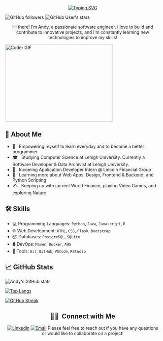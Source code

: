 <div align="center">
<a href="https://git.io/typing-svg"><img src="https://readme-typing-svg.demolab.com?font=Fira+Code&size=30&duration=500&pause=1000&color=FFA500&multiline=true&width=500&height=100&lines=print(%22Hello%2C+I'm+Andy!%22);+" alt="Typing SVG" /></a>
</div>

![GitHub followers](https://img.shields.io/github/followers/andy-1au?style=social) ![GitHub User's stars](https://img.shields.io/github/stars/andy-1au?style=social)

<div align="center">
  <p>Hi there! I'm Andy, a passionate software engineer. I love to build and contribute to innovative projects, and I'm constantly learning new technologies to improve my skills!</p>
</div>

<img alt="Coder GIF" height=250 width=350 src="https://images.squarespace-cdn.com/content/v1/5769fc401b631bab1addb2ab/1541580611624-TE64QGKRJG8SWAIUS7NS/ke17ZwdGBToddI8pDm48kPoswlzjSVMM-SxOp7CV59BZw-zPPgdn4jUwVcJE1ZvWQUxwkmyExglNqGp0IvTJZamWLI2zvYWH8K3-s_4yszcp2ryTI0HqTOaaUohrI8PI6FXy8c9PWtBlqAVlUS5izpdcIXDZqDYvprRqZ29Pw0o/coding-freak.gif"/>

## 🌟 About Me

- 🤔 &nbsp; Empowering myself to learn everyday and to become a better programmer.
- 🎓 &nbsp; Studying Computer Science at Lehigh University. Currently a Software Developer & Data Archivist at Lehigh University.
- 💼 &nbsp; Incoming Application Developer Intern @ Lincoln Financial Group
- 🌱 &nbsp; Learning more about Web Apps, Design, Frontend & Backend, and Python Scripting
- ✍️ &nbsp; Keeping up with current World Finance, playing Video Games, and exploring Nature.

## 🛠 Skills

- 💻 Programming Languages: `Python`, `Java`, `Javascript`, `R` 
- 🌐 Web Development: `HTML`, `CSS`, `Flask`, `Bootstrap` 
- 📦 Databases: `PostgreSQL`, `SQLite` 
- 🛢️ DevOps: `Maven`, `Docker`, `AWS`
- 🔧 Tools: `Git`, `GitHub`, `VSCode`, `RStudio`

## 📈 GitHub Stats

![Andy's GitHub stats](https://github-readme-stats.vercel.app/api?username=andy-1au&show_icons=true&theme=vision-friendly-dark&border_radius=5&card_width=500)

[![Top Langs](https://github-readme-stats.vercel.app/api/top-langs/?username=andy-1au&layout=compact&theme=vision-friendly-dark&border_radius=5&card_width=500)](https://github.com/anuraghazra/github-readme-stats)

[![GitHub Streak](http://github-readme-streak-stats.herokuapp.com?user=andy-1au&theme=vision-friendly-dark&border_radius=5&card_width=500)](https://git.io/streak-stats)

<h2 align="center"> 🤝🏻 &nbsp;Connect with Me </h2>

<p align="center">
  <a href="https://www.linkedin.com/in/andy-1au/"><img alt="LinkedIn" src="https://img.shields.io/badge/LinkedIn-Andy%20Lau-blue?style=flat-square&logo=linkedin"></a>
  <a href="mailto:andyolau88@gmail.com"><img alt="Email" src="https://img.shields.io/badge/Email-andyolau888@gmail.com-blue?style=flat-square&logo=gmail"></a>
  Please feel free to reach out if you have any questions or would like to collaborate on a project!
</p>


